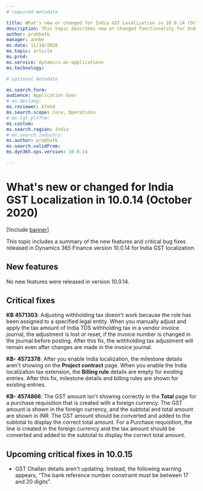 ```yaml
---
# required metadata

title: What's new or changed for India GST Localization in 10.0.14 (October 2020)
description: This topic describes new or changed functionality for India GST features released in Dynamics 365 Finance version 10.0.14.
author: prabhatb
manager: annbe
ms.date: 11/18/2020
ms.topic: article
ms.prod: 
ms.service: dynamics-ax-applications
ms.technology: 

# optional metadata

ms.search.form: 
audience: Application User
# ms.devlang: 
ms.reviewer: kfend
ms.search.scope: Core, Operations
# ms.tgt_pltfrm: 
ms.custom: 
ms.search.region: India
# ms.search.industry: 
ms.author: prabhatb
ms.search.validFrom: 
ms.dyn365.ops.version: 10.0.14

---
```


# What's new or changed for India GST Localization in 10.0.14 (October 2020)

[!include [banner](../includes/banner.md)]

This topic includes a summary of the new features and critical bug fixes released in Dynamics 365 Finance version 10.0.14 for India GST localization. 

## New features

No new features were released in version 10.0.14. 

## Critical fixes 

 **KB 4571303**: Adjusting withholding tax doesn't work because the role has been assigned to a specified legal entity. When you manually adjust and apply the tax amount of India TDS withholding tax in a vendor invoice journal, the adjustment is lost or reset, if the invoice number is changed in the journal before posting. After this fix, the withholding tax adjustment will remain even after changes are made in the invoice journal.

**KB- 4572378**: After you enable India localization, the milestone details aren't showing on the **Project contract** page. When you enable the India localization tax extension, the **Billing rule** details are empty for existing entries. After this fix, milestone details and billing rules are shown for existing entries. 

**KB- 4574866**: The GST amount isn't showing correctly in the **Total** page for a purchase requisition that is created with a foreign currency. The GST amount is shown in the foreign currency, and the subtotal and total amount are shown in INR. The GST amount should be converted and added to the subtotal to display the correct total amount. For a Purchase requisition, the line is created in the foreign currency and the tax amount should be converted and added to the subtotal to display the correct total amount.

## Upcoming critical fixes in 10.0.15 

- GST Challan details aren't updating. Instead, the following warning appears, “The bank reference number constraint must be between 17 and 20 digits”.
